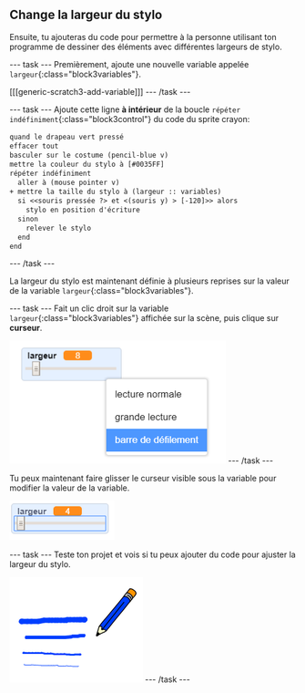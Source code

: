 ## Change la largeur du stylo

Ensuite, tu ajouteras du code pour permettre à la personne utilisant ton programme de dessiner des éléments avec différentes largeurs de stylo.

--- task --- Premièrement, ajoute une nouvelle variable appelée `largeur`{:class="block3variables"}.

[[[generic-scratch3-add-variable]]] --- /task ---

--- task --- Ajoute cette ligne **à intérieur** de la boucle `répéter indéfiniment`{:class="block3control"} du code du sprite crayon:

```blocks3
quand le drapeau vert pressé
effacer tout
basculer sur le costume (pencil-blue v)
mettre la couleur du stylo à [#0035FF]
répéter indéfiniment 
  aller à (mouse pointer v)
+ mettre la taille du stylo à (largeur :: variables)
  si <<souris pressée ?> et <(souris y) > [-120]>> alors 
    stylo en position d'écriture
  sinon 
    relever le stylo
  end
end
```

--- /task ---

La largeur du stylo est maintenant définie à plusieurs reprises sur la valeur de la variable `largeur`{:class="block3variables"}.

--- task --- Fait un clic droit sur la variable `largeur`{:class="block3variables"} affichée sur la scène, puis clique sur **curseur**.

![capture d'écran](images/paint-slider.png) --- /task ---

Tu peux maintenant faire glisser le curseur visible sous la variable pour modifier la valeur de la variable.

![capture d'écran](images/paint-slider-change.png)

--- task --- Teste ton projet et vois si tu peux ajouter du code pour ajuster la largeur du stylo.

![capture d'écran](images/paint-width-test.png) --- /task ---
